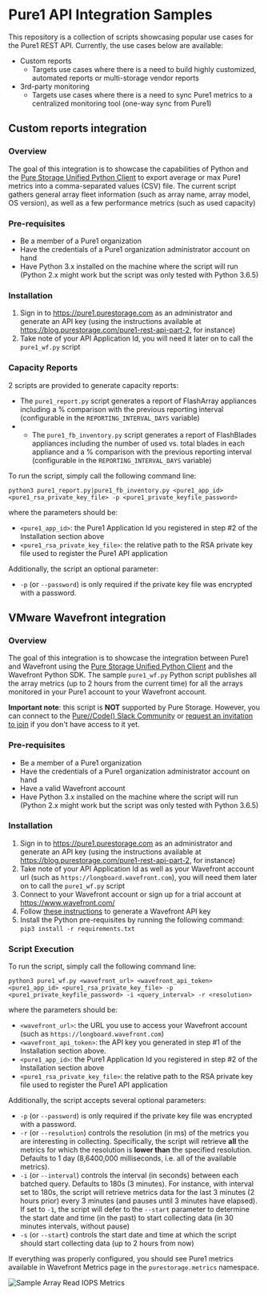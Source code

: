 # Pure1 API Integration Samples

This repository is a collection of scripts showcasing popular use cases for the Pure1 REST API. Currently, the use cases below are available:

- Custom reports 
  - Targets use cases where there is a need to build highly customized, automated reports or multi-storage vendor reports
- 3rd-party monitoring
  - Targets use cases where there is a need to sync Pure1 metrics to a centralized monitoring tool (one-way sync from Pure1)

## Custom reports integration

### Overview

The goal of this integration is to showcase the capabilities of Python and the [Pure Storage Unified Python Client](https://pypi.org/project/py-pure-client/) to export average or max Pure1 metrics into a comma-separated values (CSV) file. 
The current script gathers general array fleet information (such as array name, array model, OS version), as well as a few performance metrics (such as used capacity)

### Pre-requisites
- Be a member of a Pure1 organization
- Have the credentials of a Pure1 organization administrator account on hand
- Have Python 3.x installed on the machine where the script will run (Python 2.x might work but the script was only tested with Python 3.6.5)

### Installation
1. Sign in to https://pure1.purestorage.com as an administrator and generate an API key (using the instructions available at https://blog.purestorage.com/pure1-rest-api-part-2, for instance)
2. Take note of your API Application Id, you will need it later on to call the `pure1_wf.py` script

### Capacity Reports

2 scripts are provided to generate capacity reports:
- The `pure1_report.py` script generates a report of FlashArray appliances including a % comparison with the previous reporting interval (configurable in the `REPORTING_INTERVAL_DAYS` variable)
- - The `pure1_fb_inventory.py` script generates a report of FlashBlades appliances including the number of used vs. total blades in each appliance and a % comparison with the previous reporting interval (configurable in the `REPORTING_INTERVAL_DAYS` variable)

To run the script, simply call the following command line:

`python3 pure1_report.py|pure1_fb_inventory.py <pure1_app_id> <pure1_rsa_private_key_file> -p <pure1_private_keyfile_password>`

where the parameters should be:
- `<pure1_app_id>`: the Pure1 Application Id you registered in step #2 of the Installation section above
- `<pure1_rsa_private_key_file>`: the relative path to the RSA private key file used to register the Pure1 API application

Additionally, the script an optional parameter:

- `-p` (or `--password`) is only required if the private key file was encrypted with a password.

## VMware Wavefront integration

### Overview
The goal of this integration is to showcase the integration between Pure1 and Wavefront using the [Pure Storage Unified Python Client](https://pypi.org/project/py-pure-client/) and the Wavefront Python SDK. 
The sample `pure1_wf.py` Python script publishes all the array metrics (up to 2 hours from the current time) for all the arrays monitored in your Pure1 account to your Wavefront account.

**Important note**: this script is **NOT** supported by Pure Storage. However, you can connect to the [Pure//Code() Slack Community](https://code-purestorage.slack.com) or [request an invitation to join](https://codeinvite.purestorage.com/) if you don't have access to it yet. 

### Pre-requisites
- Be a member of a Pure1 organization
- Have the credentials of a Pure1 organization administrator account on hand
- Have a valid Wavefront account
- Have Python 3.x installed on the machine where the script will run (Python 2.x might work but the script was only tested with Python 3.6.5)
### Installation
1. Sign in to https://pure1.purestorage.com as an administrator and generate an API key (using the instructions available at https://blog.purestorage.com/pure1-rest-api-part-2, for instance)
2. Take note of your API Application Id as well as your Wavefront account url (such as `https://longboard.wavefront.com`), you will need them later on to call the `pure1_wf.py` script
3. Connect to your Wavefront account or sign up for a trial account at https://www.wavefront.com/
4. Follow [these instructions](https://docs.wavefront.com/wavefront_api.html#generating-an-api-token) to generate a Wavefront API key
5. Install the Python pre-requisites by running the following command:  
     `pip3 install -r requirements.txt`
### Script Execution
To run the script, simply call the following command line:

`python3 pure1_wf.py <wavefront_url> <wavefront_api_token> <pure1_app_id> <pure1_rsa_private_key_file> -p <pure1_private_keyfile_password> -i <query_interval> -r <resolution>`

where the parameters should be:
- `<wavefront_url>`: the URL you use to access your Wavefront account (such as `https://longboard.wavefront.com`)
- `<wavefront_api_token>`: the API key you generated in step #1 of the Installation section above.
- `<pure1_app_id>`: the Pure1 Application Id you registered in step #2 of the Installation section above
- `<pure1_rsa_private_key_file>`: the relative path to the RSA private key file used to register the Pure1 API application

Additionally, the script accepts several optional parameters:

- `-p` (or `--password`) is only required if the private key file was encrypted with a password.
- `-r` (or `--resolution`) controls the resolution (in ms) of the metrics you are interesting in collecting. Specifically, the script will retrieve __all__ the metrics for which the resolution is __lower than__ the specified resolution. Defaults to 1 day (8,6400,000 milliseconds, i.e. all of the available metrics).
- `-i` (or `--interval`) controls the interval (in seconds) between each batched query. Defaults to 180s (3 minutes). For instance, with interval set to 180s, the script will retrieve metrics data for the last 3 minutes (2 hours prior) every 3 minutes (and pauses until 3 minutes have elapsed). If set to `-1`, the script will defer to the `--start` parameter to determine the start date and time (in the past) to start collecting data (in 30 minutes intervals, without pause)
- `-s` (or `--start`) controls the start date and time at which the script should start collecting data (up to 2 hours from now)

If everything was properly configured, you should see Pure1 metrics available in Wavefront Metrics page in the `purestorage.metrics` namespace.

![Sample Array Read IOPS Metrics](https://github.com/PureStorage-OpenConnect/pure1-wavefront/raw/master/res/WaveFront-Metrics-01.png "Sample Array Read IOPS Metrics")
